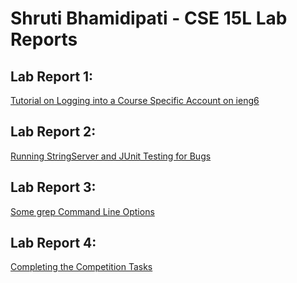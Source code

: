 # Shruti Bhamidipati - CSE 15L Lab Reports
## Lab Report 1: 
[Tutorial on Logging into a Course Specific Account on ieng6](https://shruti-create.github.io/cse15l-lab-reports/week-2.html)

## Lab Report 2: 
[Running StringServer and JUnit Testing for Bugs](https://shruti-create.github.io/cse15l-lab-reports/week-4.html)

## Lab Report 3: 
[Some grep Command Line Options](https://shruti-create.github.io/cse15l-lab-reports/week-6.html)

## Lab Report 4: 
[Completing the Competition Tasks](https://shruti-create.github.io/cse15l-lab-reports/week-8.html)
